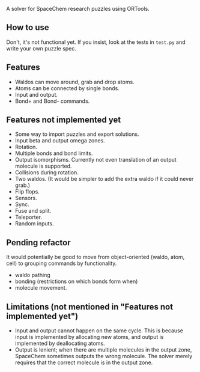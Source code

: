 
A solver for SpaceChem research puzzles using ORTools.

## How to use

Don't, it's not functional yet. If you insist, look at the tests in `test.py` and write your own puzzle spec.

## Features

- Waldos can move around, grab and drop atoms.
- Atoms can be connected by single bonds.
- Input and output.
- Bond+ and Bond- commands.

## Features not implemented yet

- Some way to import puzzles and export solutions.
- Input beta and output omega zones.
- Rotation.
- Multiple bonds and bond limits.
- Output isomorphisms. Currently not even translation of an output molecule is supported.
- Collisions during rotation.
- Two waldos. (It would be simpler to add the extra waldo if it could never grab.)
- Flip flops.
- Sensors.
- Sync.
- Fuse and split.
- Teleporter.
- Random inputs.

## Pending refactor

It would potentially be good to move from object-oriented (waldo, atom, cell) to grouping commands by functionality.
 - waldo pathing
 - bonding (restrictions on which bonds form when)
 - molecule movement.

## Limitations (not mentioned in "Features not implemented yet")

- Input and output cannot happen on the same cycle. This is because input is implemented by allocating new atoms, and output is implemented by deallocating atoms.
- Output is lenient; when there are multiple molecules in the output zone, SpaceChem sometimes outputs the wrong molecule. The solver merely requires that the correct molecule is in the output zone.